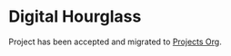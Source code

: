 # Digital Hourglass

Project has been accepted and migrated to [Projects Org](https://github.com/96boards-projects/hourglass).
